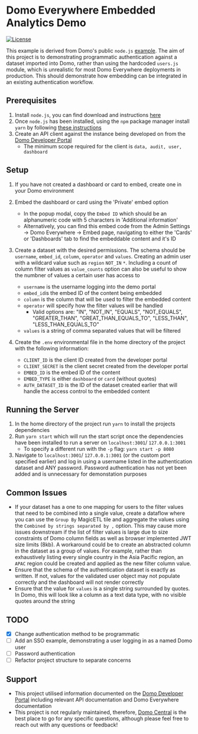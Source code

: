 # Domo Everywhere Embedded Analytics Demo

[![License](https://img.shields.io/badge/license-MIT-blue.svg?style=flat)](http://www.opensource.org/licenses/MIT)

This example is derived from Domo's public `node.js` [example](https://github.com/domoinc/domo-node-embed-filters). The aim of this project is to demonstrating programmatic authentication against a dataset imported into Domo, rather than using the hardcoded `users.js` module, which is unrealistic for most Domo Everywhere deployments in production. This should demonstrate how embedding can be integrated in an existing authentication workflow.

## Prerequisites

1. Install `node.js`, you can find download and instructions [here](https://nodejs.org/en/download)
2. Once `node.js` has been installed, using the `npm` package manager install `yarn` by following [these instructions](https://classic.yarnpkg.com/lang/en/docs/install/#mac-stable)
3. Create an API client against the instance being developed on from the [Domo Developer Portal](https://developer.domo.com/portal/d01f63a6ba662-domo-developer-portal)
   - The minimum scope required for the client is `data, audit, user, dashboard`

## Setup

1. If you have not created a dashboard or card to embed, create one in your Domo environment
2. Embed the dashboard or card using the 'Private' embed option
   - In the popup modal, copy the `Embed ID` which should be an alphanumeric code with 5 characters in 'Additional information'
   - Alternatively, you can find this embed code from the Admin Settings -> Domo Everywhere -> Embed page, navigating to either the 'Cards' or 'Dashboards' tab to find the embeddable content and it's ID

3. Create a dataset with the desired permissions. The schema should be `username`, `embed_id`, `column`, `operator` and `values`. Creating an admin user with a wildcard value such as `region` `NOT_IN` `*`. Including a count of column filter values as `value_counts` option can also be useful to show the numbner of values a certain user has access to
   - `username` is the username logging into the demo portal
   - `embed_id`is the embed ID of the content being embedded
   - `column` is the column that will be used to filter the embedded content
   - `operator` will specify how the filter values will be handled
     - Valid options are: "IN", "NOT_IN", "EQUALS", "NOT_EQUALS", "GREATER_THAN", "GREAT_THAN_EQUALS_TO", "LESS_THAN", "LESS_THAN_EQUALS_TO"
   - `values` is a string of comma separated values that will be filtered
4. Create the `.env` environmental file in the home directory of the project with the following information:
   - `CLIENT_ID` is the client ID created from the developer portal
   - `CLIENT_SECRET` is the client secret created from the developer portal
   - `EMBED_ID` is the embed ID of the content
   - `EMBED_TYPE` is either `dashboard` or `card` (without quotes)
   - `AUTH_DATASET_ID` is the ID of the dataset created earlier that will handle the access control to the embedded content

## Running the Server

1. In the home directory of the project run `yarn` to install the projects dependencies
2. Run `yarn start` which will run the start script once the dependencies have been installed to run a server on `localhost:3001`/ `127.0.0.1:3001`
   - To specify a different run with the `-p` flag: `yarn start -p 8080`
4. Navigate to `localhost:3001`/ `127.0.0.1:3001` (or the custom port specified earlier) and log in using a username listed in the authentication dataset and ANY password. Password authentication has not yet been added and is unnecessary for demonstation purposes

## Common Issues
- If your dataset has a one to one mapping for users to the filter values that need to be combined into a single value, create a dataflow where you can use the `Group By` MagicETL tile and aggregate the values using the `Combined by strings separated by ,` option. This may cause more issues downstream if the list of filter values is large due to size constraints of Domo column fields as well as browser implemented JWT size limits (8kb). A workaround could be to create an abstracted column in the dataset as a group of values. For example, rather than exhaustively listing every single country in the Asia Pacific region, an `APAC` region could be created and applied as the new filter column value.
- Ensure that the schema of the authentication dataset is exactly as written. If not, values for the validated user object may not populate correctly and the dashboard will not render correctly
- Ensure that the value for `values` is a single string surrounded by quotes. In Domo, this will look like a column as a text data type, with no visible quotes around the string

## TODO
- [x] Change authentication method to be programmatic
- [ ] Add an SSO example, demonstrating a user logging in as a named Domo user
- [ ] Password authentication
- [ ] Refactor project structure to separate concerns

## Support
- This project utilised information documented on the [Domo Developer Portal](https://developer.domo.com/) including relevant API documentation and Domo Everywhere documentation
- This project is not regularly maintained, therefore, [Domo Central](https://www.domo.com/domo-central) is the best place to go for any specific questions, although please feel free to reach out with any questions or feedback!
